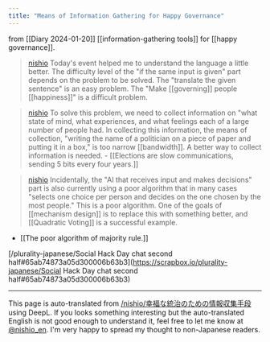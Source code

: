 ```yaml
---
title: "Means of Information Gathering for Happy Governance"
---
```


from  [[Diary 2024-01-20]]
[[information-gathering tools]] for [[happy governance]].
> [nishio](https://twitter.com/nishio/status/1748738553763471767/quick_promote_web/intro) Today's event helped me to understand the language a little better. The difficulty level of the "if the same input is given" part depends on the problem to be solved. The "translate the given sentence" is an easy problem. The "Make [[governing]] people [[happiness]]" is a difficult problem.

> [nishio](https://twitter.com/nishio/status/1748739316074021189) To solve this problem, we need to collect information on "what state of mind, what experiences, and what feelings each of a large number of people had. In collecting this information, the means of collection, "writing the name of a politician on a piece of paper and putting it in a box," is too narrow [[bandwidth]]. A better way to collect information is needed.
    - [[Elections are slow communications, sending 5 bits every four years.]]

> [nishio](https://twitter.com/nishio/status/1748741030609080502) Incidentally, the "AI that receives input and makes decisions" part is also currently using a poor algorithm that in many cases "selects one choice per person and decides on the one chosen by the most people." This is a poor algorithm. One of the goals of [[mechanism design]] is to replace this with something better, and [[Quadratic Voting]] is a successful example.
- [[The poor algorithm of majority rule.]]

[/plurality-japanese/Social Hack Day chat second half#65ab74873a05d300006b63b3](https://scrapbox.io/plurality-japanese/Social Hack Day chat second half#65ab74873a05d300006b63b3)

---
This page is auto-translated from [/nishio/幸福な統治のための情報収集手段](https://scrapbox.io/nishio/幸福な統治のための情報収集手段) using DeepL. If you looks something interesting but the auto-translated English is not good enough to understand it, feel free to let me know at [@nishio_en](https://twitter.com/nishio_en). I'm very happy to spread my thought to non-Japanese readers.